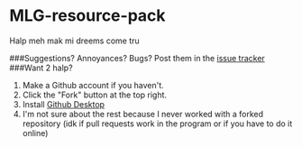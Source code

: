 # MLG-resource-pack
Halp meh mak mi dreems come tru

###Suggestions? Annoyances? Bugs?
Post them in the [issue tracker](https://github.com/RoboMWM/MLG-resource-pack/issues)
###Want 2 halp?

1. Make a Github account if you haven't.
2. Click the "Fork" button at the top right.
2. Install [Github Desktop](http://desktop.github.com/)
3. I'm not sure about the rest because I never worked with a forked repository (idk if pull requests work in the program or if you have to do it online)
